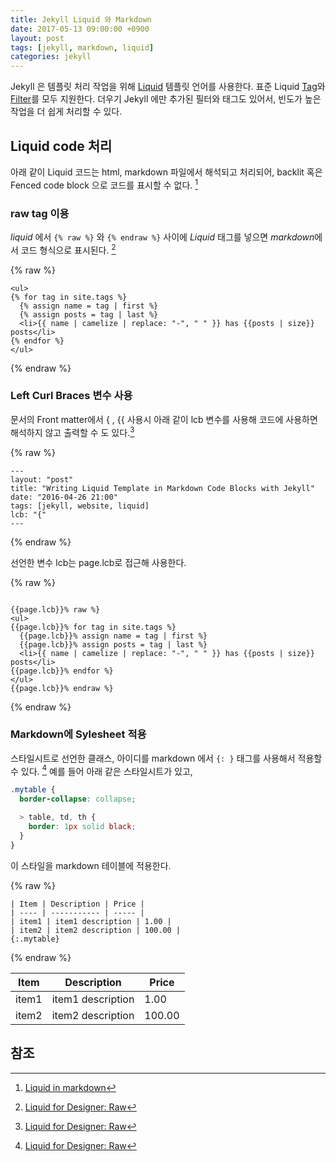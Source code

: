 ```yaml
---
title: Jekyll Liquid 와 Markdown
date: 2017-05-13 09:00:00 +0900
layout: post
tags: [jekyll, markdown, liquid]
categories: jekyll
---
```


Jekyll 은 템플릿 처리 작업을 위해 [Liquid](https://github.com/Shopify/liquid/wiki) 템플릿 언어를 사용한다. 표준 Liquid [Tag](https://github.com/Shopify/liquid/wiki/Liquid-for-Designers#tags)와
[Filter](https://github.com/Shopify/liquid/wiki/Liquid-for-Designers#standard-filters)를
모두 지원한다. 더우기 Jekyll 에만 추가된 필터와 태그도 있어서, 빈도가 높은
작업을 더 쉽게 처리할 수 있다.

## Liquid code 처리

아래 같이 Liquid 코드는 html, markdown 파일에서 해석되고 처리되어, backlit 혹은 Fenced code block 으로 코드를 표시할 수  없다. [^1]

### raw tag 이용

*liquid* 에서 `{% raw %}` 와 `{% endraw %}` 사이에 *Liquid* 태그를 넣으면 *markdown*에서 코드 형식으로 표시된다. [^2]

{% raw %}

```liquid
<ul>
{% for tag in site.tags %}
  {% assign name = tag | first %}
  {% assign posts = tag | last %}
  <li>{{ name | camelize | replace: "-", " " }} has {{posts | size}} posts</li>
{% endfor %}
</ul>
```

{% endraw %}


### Left Curl Braces 변수 사용

문서의 Front matter에서 \{ , \{\{ 사용시 아래 같이 lcb 변수를 사용해 코드에 사용하면 해석하지 않고 출력할 수 도 있다.[^2]

{% raw %}

```
---
layout: "post"
title: "Writing Liquid Template in Markdown Code Blocks with Jekyll"
date: "2016-04-26 21:00"
tags: [jekyll, website, liquid]
lcb: "{"
---
```

{% endraw %}


선언한 변수 lcb는 page.lcb로 접근해 사용한다.

{% raw %}

```liquid

{{page.lcb}}% raw %}
<ul>
{{page.lcb}}% for tag in site.tags %}
  {{page.lcb}}% assign name = tag | first %}
  {{page.lcb}}% assign posts = tag | last %}
  <li>{{ name | camelize | replace: "-", " " }} has {{posts | size}} posts</li>
{{page.lcb}}% endfor %}
</ul>
{{page.lcb}}% endraw %}

```

{% endraw %}


### Markdown에 Sylesheet 적용

스타일시트로 선언한 클래스, 아이디를 markdown 에서 `{: }` 태그를 사용해서 적용할 수 있다. [^2]
예를 들어 아래 같은 스타일시트가 있고,

```css
.mytable {
  border-collapse: collapse;

  > table, td, th {
    border: 1px solid black;
  }
}
```


이 스타일을 markdown 테이블에 적용한다.

{% raw %}

```liquid
| Item | Description | Price |
| ---- | ----------- | ----- |
| item1 | item1 description | 1.00 |
| item2 | item2 description | 100.00 |
{:.mytable}
```

{% endraw %}



| Item | Description | Price |
| ---- | ----------- | ----- |
| item1 | item1 description | 1.00 |
| item2 | item2 description | 100.00 |{:.table-hover}


## 참조

[^1]: [Liquid in markdown](http://ozzieliu.com/2016/04/26/writing-liquid-template-in-markdown-with-jekyll/)
[^2]: [Liquid for Designer: Raw](https://github.com/Shopify/liquid/wiki/liquid-for-designers#raw)

